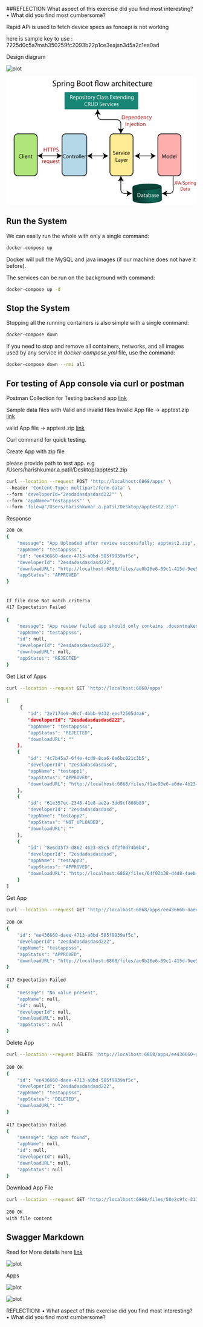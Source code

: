 ##REFLECTION
What aspect of this exercise did you find most interesting?
• What did you find most cumbersome?



Rapid APi is used to fetch device specs as fonoapi is not working

here is sample key to use : 7225d0c5a7msh350259fc2093b22p1ce3eajsn3d5a2c1ea0ad

Design diagram

![plot](./design-diagram1.png)

![plot](./spring-boot-architecture.png)


## Run the System
We can easily run the whole with only a single command:
```bash
docker-compose up
```

Docker will pull the MySQL and java images (if our machine does not have it before).

The services can be run on the background with command:
```bash
docker-compose up -d
```

## Stop the System
Stopping all the running containers is also simple with a single command:
```bash
docker-compose down
```

If you need to stop and remove all containers, networks, and all images used by any service in <em>docker-compose.yml</em> file, use the command:
```bash
docker-compose down --rmi all

```


## For testing of App console via curl or postman

Postman Collection  for Testing backend app
[link](./AppConsole.postman_collection.json)

Sample data files with Valid and invalid files
Invalid App file -> apptest.zip  [link](./apptest.zip)

valid App file -> apptest.zip  [link](./apptest2.zip)

Curl command for quick testing.

Create App with zip file

please provide path to test app.
e.g /Users/harishkumar.a.patil/Desktop/apptest2.zip
```bash
curl --location --request POST 'http://localhost:6868/apps' \
--header 'Content-Type: multipart/form-data' \
--form 'developerId="2esdadasdasdasd222"' \
--form 'appName="testappsss"' \
--form 'file=@"/Users/harishkumar.a.patil/Desktop/apptest2.zip"'
```

Response
```bash
200 OK
{
    "message": "App Uploaded after review successfully: apptest2.zip",
    "appName": "testappsss",
    "id": "ee436660-daee-4713-a0bd-585f9939af5c",
    "developerId": "2esdadasdasdasd222",
    "downloadURL": "http://localhost:6868/files/ac0b26e6-89c1-415d-9ee5-c2b195ad9254",
    "appStatus": "APPROVED"
}


If file dose Not match criteria 
417 Expectation Failed 

{
    "message": "App review failed app should only contains .doesntmakesense extension files : apptest.zip",
    "appName": "testappsss",
    "id": null,
    "developerId": "2esdadasdasdasd222",
    "downloadURL": null,
    "appStatus": "REJECTED"
}
```

Get List of Apps 

```bash
curl --location --request GET 'http://localhost:6868/apps'

[
     {
        "id": "2e7174e9-d9cf-4bbb-9432-eec72505d4a6",
        "developerId": "2esdadasdasdasd222",
        "appName": "testappsss",
        "appStatus": "REJECTED",
        "downloadURL": ""
    },
    {
        "id": "4c7b45a7-6f4e-4cd9-8ca6-6e6bc021c3b5",
        "developerId": "2esdadasdasdasd",
        "appName": "testapp1",
        "appStatus": "APPROVED",
        "downloadURL": "http://localhost:6868/files/f1ac93e6-a0de-4b23-94e1-7d70a133a095"
    },
    {
        "id": "61e357ec-2348-41e8-ae2a-3dd9cf808b89",
        "developerId": "2esdadasdasdasd",
        "appName": "testapp2",
        "appStatus": "NOT_UPLOADED",
        "downloadURL": ""
    },
    {
        "id": "8e6d35f7-d862-4623-85c5-df2f0d74b6b4",
        "developerId": "2esdadasdasdasd",
        "appName": "testapp3",
        "appStatus": "APPROVED",
        "downloadURL": "http://localhost:6868/files/64f03b38-d4d8-4aeb-bba1-37d311cb469d"
    }
]

```

Get App

```bash
curl --location --request GET 'http://localhost:6868/apps/ee436660-daee-4713-a0bd-585f9939af5c'

200 OK
{
    "id": "ee436660-daee-4713-a0bd-585f9939af5c",
    "developerId": "2esdadasdasdasd222",
    "appName": "testappsss",
    "appStatus": "APPROVED",
    "downloadURL": "http://localhost:6868/files/ac0b26e6-89c1-415d-9ee5-c2b195ad9254"
}

417 Expectation Failed 
{
    "message": "No value present",
    "appName": null,
    "id": null,
    "developerId": null,
    "downloadURL": null,
    "appStatus": null
}
```


Delete App
```bash
curl --location --request DELETE 'http://localhost:6868/apps/ee436660-daee-4713-a0bd-585f9939af5c'

200 OK
{
    "id": "ee436660-daee-4713-a0bd-585f9939af5c",
    "developerId": "2esdadasdasdasd222",
    "appName": "testappsss",
    "appStatus": "DELETED",
    "downloadURL": ""
}

417 Expectation Failed 
{
    "message": "App not found",
    "appName": null,
    "id": null,
    "developerId": null,
    "downloadURL": null,
    "appStatus": null
}
```

Download App File
```bash
curl --location --request GET 'http://localhost:6868/files/58e2c9fc-3117-4881-ae06-858e16b20063'

200 OK 
with file content 
```


## Swagger Markdown
Read for More details here [link](./appconsole.md)

![plot](./APIs.png)

Apps

![plot](./swagger-app.png)

![plot](./appUpload.png)


REFLECTION:
• What aspect of this exercise did you find most interesting?
• What did you find most cumbersome?



